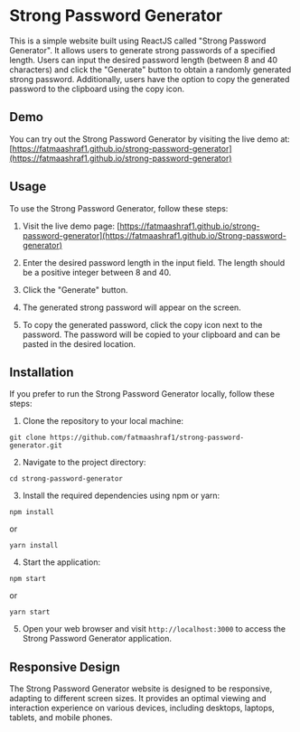 # Strong Password Generator

This is a simple website built using ReactJS called "Strong Password Generator". It allows users to generate strong passwords of a specified length. Users can input the desired password length (between 8 and 40 characters) and click the "Generate" button to obtain a randomly generated strong password. Additionally, users have the option to copy the generated password to the clipboard using the copy icon.

## Demo

You can try out the Strong Password Generator by visiting the live demo at: [https://fatmaashraf1.github.io/strong-password-generator](https://fatmaashraf1.github.io/strong-password-generator)

## Usage

To use the Strong Password Generator, follow these steps:

1. Visit the live demo page: [https://fatmaashraf1.github.io/strong-password-generator](https://fatmaashraf1.github.io/Strong-password-generator)

2. Enter the desired password length in the input field. The length should be a positive integer between 8 and 40.

3. Click the "Generate" button.

4. The generated strong password will appear on the screen.

5. To copy the generated password, click the copy icon next to the password. The password will be copied to your clipboard and can be pasted in the desired location.

## Installation

If you prefer to run the Strong Password Generator locally, follow these steps:

1. Clone the repository to your local machine:

```shell
git clone https://github.com/fatmaashraf1/strong-password-generator.git
```

2. Navigate to the project directory:

```shell
cd strong-password-generator
```

3. Install the required dependencies using npm or yarn:

```shell
npm install
```
or
```shell
yarn install
```

4. Start the application:

```shell
npm start
```
or
```shell
yarn start
```

5. Open your web browser and visit `http://localhost:3000` to access the Strong Password Generator application.

## Responsive Design

The Strong Password Generator website is designed to be responsive, adapting to different screen sizes. It provides an optimal viewing and interaction experience on various devices, including desktops, laptops, tablets, and mobile phones.
